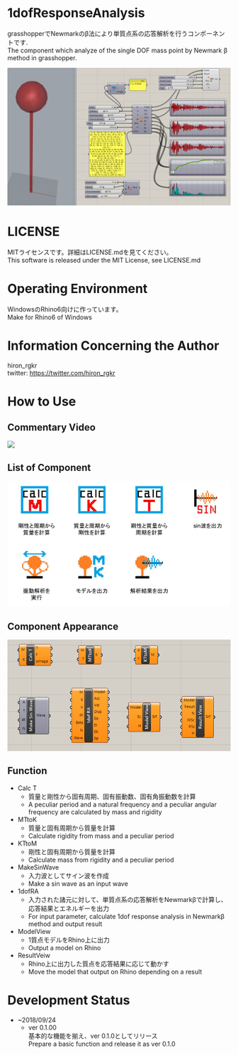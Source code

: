 # 1dofResponseAnalysis
grasshopperでNewmarkのβ法により単質点系の応答解析を行うコンポーネントです.  
The  component which analyze of the single DOF mass point by Newmark β method in grasshopper.  

![コンポーネント画像](https://github.com/hiro-n-rgkr/1dofResponseAnalysis/blob/master/1dofResponseAnalysis/images/howtouse.PNG)

# LICENSE
MITライセンスです。詳細はLICENSE.mdを見てください。  
This software is released under the MIT License, see LICENSE.md  

# Operating Environment  
WindowsのRhino6向けに作っています。  
Make for Rhino6 of Windows

# Information Concerning the Author
hiron_rgkr  
twitter: https://twitter.com/hiron_rgkr

# How to Use  
## Commentary Video  
[![](http://img.youtube.com/vi/4HIVYRezRaI/sddefault.jpg)](https://www.youtube.com/watch?v=4HIVYRezRaI&t=3s)
   
## List of Component  
![List of Component](https://github.com/hiro-n-rgkr/1dofResponseAnalysis/blob/master/1dofResponseAnalysis/images/ListOfComponent.jpg)
  
## Component Appearance  
![Component Appearance](https://github.com/hiro-n-rgkr/1dofResponseAnalysis/blob/master/1dofResponseAnalysis/images/ComponentAppearance.PNG)  

## Function  
+ Calc T
  + 質量と剛性から固有周期、固有振動数、固有角振動数を計算  
  + A peculiar period and a natural frequency and a peculiar angular frequency are calculated by mass and rigidity
+ MTtoK  
  + 質量と固有周期から質量を計算  
  + Calculate rigidity from mass and a peculiar period  
+ KTtoM  
  + 剛性と固有周期から質量を計算  
  + Calculate mass from rigidity and a peculiar period  
+ MakeSinWave  
  + 入力波としてサイン波を作成  
  + Make a sin wave as an input wave  
+ 1dofRA 
  + 入力された諸元に対して、単質点系の応答解析をNewmarkβで計算し、応答結果とエネルギーを出力  
  + For input parameter, calculate 1dof response analysis in Newmarkβ method and output result  
+ ModelView  
  + 1質点モデルをRhino上に出力  
  + Output a model on Rhino  
+ ResultVeiw
  + Rhino上に出力した質点を応答結果に応じて動かす  
  + Move the model that output on Rhino depending on a result  

# Development Status  
+ ~2018/09/24
  + ver 0.1.00  
    基本的な機能を揃え、ver 0.1.0としてリリース  
    Prepare a basic function and release it as ver 0.1.0  
